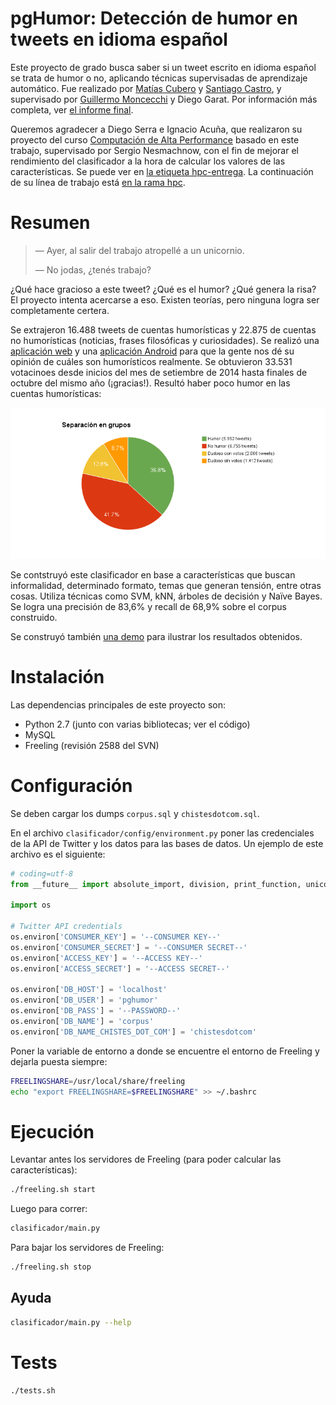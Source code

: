 # pgHumor: Detección de humor en tweets en idioma español

Este proyecto de grado busca saber si un tweet escrito en idioma español se trata de humor o no, aplicando técnicas supervisadas de aprendizaje automático. Fue realizado por [Matías Cubero](https://github.com/matu1104) y [Santiago Castro](https://github.com/bryant1410), y supervisado por [Guillermo Moncecchi](https://github.com/gmonce) y Diego Garat. Por información más completa, ver [el informe final](InformeV3.4.pdf).

Queremos agradecer a Diego Serra e Ignacio Acuña, que realizaron su proyecto del curso [Computación de Alta Performance](https://www.fing.edu.uy/inco/cursos/hpc) basado en este trabajo, supervisado por Sergio Nesmachnow, con el fin de mejorar el rendimiento del clasificador a la hora de calcular los valores de las características. Se puede ver en [la etiqueta hpc-entrega](https://github.com/pln-fing-udelar/pghumor/tree/hpc-entrega). La continuación de su línea de trabajo está [en la rama hpc](https://github.com/pln-fing-udelar/pghumor/tree/hpc).

# Resumen

> — Ayer, al salir del trabajo atropellé a un unicornio.
>
> — No jodas, ¿tenés trabajo?

¿Qué hace gracioso a este tweet? ¿Qué es el humor? ¿Qué genera la risa? El proyecto intenta acercarse a eso. Existen teorías, pero ninguna logra ser completamente certera.

Se extrajeron 16.488 tweets de cuentas humorísticas y 22.875 de cuentas no humorísticas (noticias, frases filosóficas y curiosidades). Se realizó una [aplicación web](https://github.com/pln-fing-udelar/pghumor-clasificahumor) y una [aplicación Android](https://github.com/pln-fing-udelar/pghumor-clasificahumor-android) para que la gente nos dé su opinión de cuáles son humorísticos realmente. Se obtuvieron 33.531 votacinoes desde inicios del mes de setiembre de 2014 hasta finales de octubre del mismo año (¡gracias!). Resultó haber poco humor en las cuentas humorísticas:

![Proporciones de humor según la gente](grupos.png)

Se contstruyó este clasificador en base a características que buscan informalidad, determinado formato, temas que generan tensión, entre otras cosas. Utiliza técnicas como SVM, kNN, árboles de decisión y Naïve Bayes. Se logra una precisión de 83,6% y recall de 68,9% sobre el corpus construido.

Se construyó también [una demo](https://github.com/pln-fing-udelar/pghumor-demo) para ilustrar los resultados obtenidos.

# Instalación

Las dependencias principales de este proyecto son:

* Python 2.7 (junto con varias bibliotecas; ver el código)
* MySQL
* Freeling (revisión 2588 del SVN)

# Configuración

Se deben cargar los dumps `corpus.sql` y `chistesdotcom.sql`.

En el archivo `clasificador/config/environment.py` poner las credenciales de la API de Twitter y los datos para las bases de datos. Un ejemplo de este archivo es el siguiente:

```python
# coding=utf-8
from __future__ import absolute_import, division, print_function, unicode_literals

import os

# Twitter API credentials
os.environ['CONSUMER_KEY'] = '--CONSUMER KEY--'
os.environ['CONSUMER_SECRET'] = '--CONSUMER SECRET--'
os.environ['ACCESS_KEY'] = '--ACCESS KEY--'
os.environ['ACCESS_SECRET'] = '--ACCESS SECRET--'

os.environ['DB_HOST'] = 'localhost'
os.environ['DB_USER'] = 'pghumor'
os.environ['DB_PASS'] = '--PASSWORD--'
os.environ['DB_NAME'] = 'corpus'
os.environ['DB_NAME_CHISTES_DOT_COM'] = 'chistesdotcom'
```

Poner la variable de entorno a donde se encuentre el entorno de Freeling y dejarla puesta siempre:

```bash
FREELINGSHARE=/usr/local/share/freeling
echo "export FREELINGSHARE=$FREELINGSHARE" >> ~/.bashrc
```

# Ejecución

Levantar antes los servidores de Freeling (para poder calcular las características):

```bash
./freeling.sh start
```

Luego para correr:

```bash
clasificador/main.py
```

Para bajar los servidores de Freeling:

```bash
./freeling.sh stop
```

## Ayuda

```bash
clasificador/main.py --help
```

# Tests

```bash
./tests.sh
```

